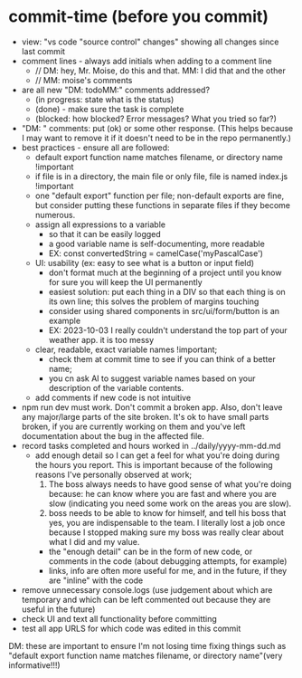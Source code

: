 # commit-time (before you commit)

- view: "vs code "source control" changes" showing all changes since last commit
- comment lines - always add initials when adding to a comment line
  - // DM: hey, Mr. Moise, do this and that. MM: I did that and the other
  - // MM: moise's comments
- are all new "DM: todoMM:" comments addressed?
    - (in progress: state what is the status)
    - (done) - make sure the task is complete
    - (blocked: how blocked? Error messages? What you tried so far?)
- "DM: " comments: put (ok) or some other response. (This helps because I may want to remove it if it doesn't need to be in the repo permanently.)
- best practices - ensure all are followed:
  - default export function name matches filename, or directory name !important
  - if file is in a directory, the main file or only file, file is named index.js !important
  - one "default export" function per file; non-default exports are fine, but consider putting these functions in separate files if they become numerous.
  - assign all expressions to a variable
    - so that it can be easily logged 
    - a good variable name is self-documenting, more readable
    - EX: const convertedString = camelCase('myPascalCase')
  - UI: usability (ex: easy to see what is a button or input field) 
    - don't format much at the beginning of a project until you know for sure you will keep the UI permanently 
    - easiest solution: put each thing in a DIV so that each thing is on its own line; this solves the problem of margins touching 
    - consider using shared components in src/ui/form/button is an example
    - EX: 2023-10-03 I really couldn't understand the top part of your weather app. it is too messy
  - clear, readable, exact variable names !important; 
    - check them at commit time to see if you can think of a better name; 
    - you cn ask AI to suggest variable names based on your description of the variable contents.
  - add comments if new code is not intuitive
- npm run dev must work. Don't commit a broken app. Also, don't leave any major/large parts of the site broken. It's ok to have small parts broken, if you are currently working on them and you've left documentation about the bug in the affected file.
- record tasks completed and hours worked in ../daily/yyyy-mm-dd.md
  - add enough detail so I can get a feel for what you're doing during the hours you report. This is important because of the following reasons I've personally observed at work;
    1. The boss always needs to have good sense of what you're doing because: he can know where you are fast and where you are slow (indicating you need some work on the areas you are slow). 
    2. boss needs to be able to know for himself, and tell his boss that yes, you are indispensable to the team. I literally lost a job once because I stopped making sure my boss was really clear about what I did and my value.
    - the "enough detail" can be in the form of new code, or comments in the code (about debugging attempts, for example)
    - links, info are often more useful for me, and in the future, if they are "inline" with the code
- remove unnecessary console.logs (use judgement about which are temporary and which can be left commented out because they are useful in the future)
- check UI and text all functionality before committing
- test all app URLS for which code was edited in this commit

DM: these are important to ensure I'm not losing time fixing things such as "default export function name matches filename, or directory name"(very informative!!!)